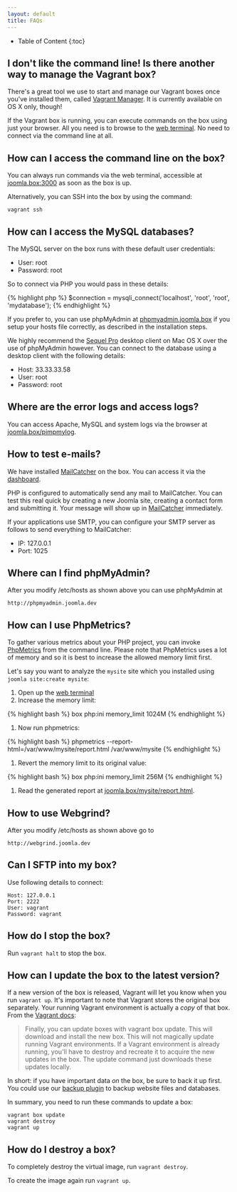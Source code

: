 ```yaml
---
layout: default
title: FAQs
---
```


* Table of Content
{:toc}

## I don't like the command line! Is there another way to manage the Vagrant box?

There's a great tool we use to start and manage our Vagrant boxes once you've installed them, called [Vagrant Manager](http://vagrantmanager.com/).  It is currently available on OS X only, though!

If the Vagrant box is running, you can execute commands on the box using just your browser. All you need is to browse to the [web terminal](http://joomla.box:3000/). No need to connect via the command line at all.

## How can I access the command line on the box?

You can always run commands via the web terminal, accessible at [joomla.box:3000](http://joomla.box:3000) as soon as the box is up.

Alternatively, you can SSH into the box by using the command:

	vagrant ssh

## How can I access the MySQL databases?

The MySQL server on the box runs with these default user credentials:

* User: root
* Password: root

So to connect via PHP you would pass in these details:

{% highlight php %}
$connection = mysqli_connect('localhost', 'root', 'root', 'mydatabase');
{% endhighlight %}

If you prefer to, you can use phpMyAdmin at [phpmyadmin.joomla.box](http://phpmyadmin.joomla.box) if you setup your hosts file correctly, as described in the installation steps.

We highly recommend the [Sequel Pro](http://www.sequelpro.com/) desktop client on Mac OS X over the use of phpMyAdmin however. You can connect to the database using a desktop client with the following details:

* Host: 33.33.33.58
* User: root
* Password: root

## Where are the error logs and access logs?

You can access Apache, MySQL and system logs via the browser at [joomla.box/pimpmylog](http://joomla.box/pimpmylog).

## How to test e-mails?

We have installed [MailCatcher](http://mailcatcher.me) on the box. You can access it via the [dashboard](http://joomla.box).

PHP is configured to automatically send any mail to MailCatcher. You can test this real quick by creating a new Joomla site, creating a contact form and submitting it. Your message will show up in [MailCatcher](http://joomla.box:1080/) immediately.

If your applications use SMTP, you can configure your SMTP server as follows to send everything to MailCatcher:

* IP: 127.0.0.1
* Port: 1025

## Where can I find phpMyAdmin?

After you modify /etc/hosts as shown above you can use phpMyAdmin at

    http://phpmyadmin.joomla.dev

## How can I use PhpMetrics?

To gather various metrics about your PHP project, you can invoke [PhpMetrics](https://github.com/Halleck45/PhpMetrics) from the command line. Please note that PhpMetrics uses a lot of memory and so it is best to increase the allowed memory limit first.

Let's say you want to analyze the `mysite` site which you installed using `joomla site:create mysite`:

1. Open up the [web terminal](http://joomla.box:3000)
1. Increase the memory limit:

{% highlight bash %}
box php:ini memory_limit 1024M
{% endhighlight %}

1. Now run phpmetrics:

{% highlight bash %}
phpmetrics --report-html=/var/www/mysite/report.html /var/www/mysite
{% endhighlight %}

1. Revert the memory limit to its original value:

{% highlight bash %}
box php:ini memory_limit 256M
{% endhighlight %}

1. Read the generated report at [joomla.box/mysite/report.html](http://joomla.box/mysite/report.html).

## How to use Webgrind?

After you modify /etc/hosts as shown above go to

    http://webgrind.joomla.dev

## Can I SFTP into my box?

Use following details to connect:

    Host: 127.0.0.1
    Port: 2222
    User: vagrant
    Password: vagrant

## How do I stop the box?

Run `vagrant halt` to stop the box.

## How can I update the box to the latest version?

If a new version of the box is released, Vagrant will let you know when you run `vagrant up`. It's important to note that Vagrant stores the original box separately. Your running Vagrant environment is actually a _copy_ of that box. From the [Vagrant docs](https://docs.vagrantup.com/v2/boxes/versioning.html):

> Finally, you can update boxes with vagrant box update. This will download and install the new box. This will not magically update running Vagrant environments. If a Vagrant environment is already running, you'll have to destroy and recreate it to acquire the new updates in the box. The update command just downloads these updates locally.

In short: if you have important data *on* the box, be sure to back it up first. You could use our [backup plugin](https://github.com/joomlatools/joomla-console-backup) to backup website files and databases.

In summary, you need to run these commands to update a box:

```
vagrant box update
vagrant destroy
vagrant up
```

## How do I destroy a box?

To completely destroy the virtual image, run `vagrant destroy`.

To create the image again run `vagrant up`.

